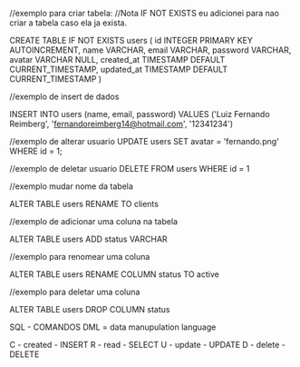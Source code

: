 //exemplo para criar tabela: //Nota IF NOT EXISTS eu adicionei para nao criar a tabela caso ela ja exista.

CREATE TABLE IF NOT EXISTS users (
	id INTEGER PRIMARY KEY AUTOINCREMENT, 
  name VARCHAR, 
  email VARCHAR, 
  password VARCHAR,
  avatar VARCHAR NULL,
  created_at TIMESTAMP DEFAULT CURRENT_TIMESTAMP,
  updated_at TIMESTAMP DEFAULT CURRENT_TIMESTAMP
)

//exemplo de insert de dados

INSERT INTO users
(name, email, password)
VALUES 
('Luiz Fernando Reimberg', 'fernandoreimberg14@hotmail.com', '12341234')

//exemplo de alterar usuario 
UPDATE users SET 
avatar = 'fernando.png' 
WHERE id = 1;

//exemplo de deletar usuario
DELETE FROM users WHERE id = 1

//exemplo mudar nome da tabela

ALTER TABLE users RENAME TO clients

//exemplo de adicionar uma coluna na tabela

ALTER TABLE users ADD status VARCHAR 

//exemplo para renomear uma coluna

ALTER TABLE users RENAME COLUMN status TO active


//exemplo para deletar uma coluna 

ALTER TABLE users DROP COLUMN status

SQL - COMANDOS DML = data manupulation language

C - created - INSERT 
R - read - SELECT 
U - update - UPDATE
D - delete - DELETE
